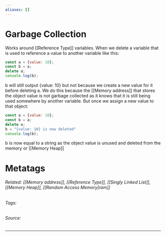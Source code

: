 ```yaml
---
aliases: []
---
```

# Garbage Collection
Works around [[Reference Type]] variables. When we delete a variable that is used to reference a value to another variable like this:
```js
const a = {value: 10};
const b = a;
delete a;
console.log(b);
```

b will still output {value: 10} but not because we create a new value for it before deleting a. We do this because the [[Memory address]] that stores the object value is not garbage collected as it knows that it is still being used somewhere by another variable. But once we assign a new value to that object: 
```js
const a = {value: 10};
const b = a;
delete a;
b = "{value: 10} is now deleted"
console.log(b);
```

b is now equal to a string as the object value is unused and deleted from the memory or [[Memory Heap]]


# Metatags
###### Related: [[Memory address]], [[Reference Type]], [[Singly Linked List]], [[Memory Heap]], [[Random Access Memory|ram]]
###### Tags: 
###### Source: 

---